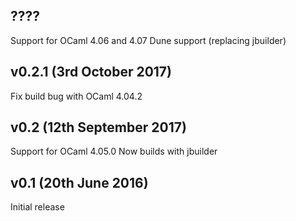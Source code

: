 ????
---------------------

Support for OCaml 4.06 and 4.07
Dune support (replacing jbuilder)


v0.2.1 (3rd October 2017)
---------------------

Fix build bug with OCaml 4.04.2


v0.2 (12th September 2017)
---------------------

Support for OCaml 4.05.0
Now builds with jbuilder


v0.1 (20th June 2016)
---------------------

Initial release
